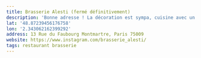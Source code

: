 ```yaml
---
title: Brasserie Alesti (fermé définitivement)
description: 'Bonne adresse ! La décoration est sympa, cuisine avec un bon rapport qualité/prix. Bon bistrot moderne ! '
lat: '48.87239456176758'
lon: '2.343062162399292'
address: 13 Rue du Faubourg Montmartre, Paris 75009
website: https://www.instagram.com/brasserie_alesti/
tags: restaurant brasserie
---
```

